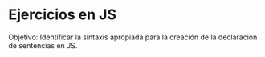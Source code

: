 # Ejercicios en JS
Objetivo: Identificar la sintaxis apropiada para la creación de la declaración de sentencias en JS.
